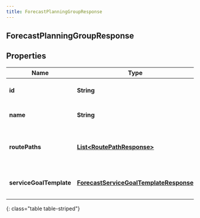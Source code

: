 ```yaml
---
title: ForecastPlanningGroupResponse
---
```

## ForecastPlanningGroupResponse


## Properties

| Name | Type | Description | Notes |
| ------------ | ------------- | ------------- | ------------- |
| **id** | <!----><!---->**String**<!----> | The ID of the planning group |  [optional] |
| **name** | <!----><!---->**String**<!----> | The name of the planning group |  [optional] |
| **routePaths** | <!----><!---->[**List&lt;RoutePathResponse&gt;**](RoutePathResponse.html)<!----> | Route path configuration for this planning group |  [optional] |
| **serviceGoalTemplate** | <!----><!---->[**ForecastServiceGoalTemplateResponse**](ForecastServiceGoalTemplateResponse.html)<!----> | Service goals for this planning group |  [optional] |
{: class="table table-striped"}



